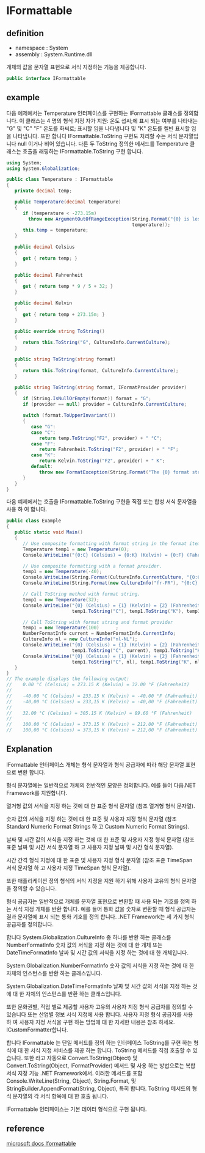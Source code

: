 # IFormattable 
## definition
- namespace : System  
- assembly : System.Runtime.dll  

개체의 값을 문자열 표현으로 서식 지정하는 기능을 제공합니다.  
```csharp
public interface IFormattable
```

## example
다음 예제에서는 Temperature 인터페이스를 구현하는 IFormattable 클래스를 정의합니다. 이 클래스는 4 명의 형식 지정 자가 지원: 온도 섭씨;에 표시 되는 여부를 나타내는 "G" 및 "C" "F" 온도를 화씨로; 표시할 임을 나타냅니다 및 "K" 온도를 켈빈 표시할 임을 나타냅니다. 또한 합니다 IFormattable.ToString 구현도 처리할 수는 서식 문자열입니다 null 이거나 비어 있습니다. 다른 두 ToString 정의한 메서드를 Temperature 클래스는 호출을 래핑하는 IFormattable.ToString 구현 합니다.  
```csharp
using System;
using System.Globalization;

public class Temperature : IFormattable
{
   private decimal temp;

   public Temperature(decimal temperature)
   {
      if (temperature < -273.15m)
        throw new ArgumentOutOfRangeException(String.Format("{0} is less than absolute zero.",
                                              temperature));
      this.temp = temperature;
   }

   public decimal Celsius
   {
      get { return temp; }
   }

   public decimal Fahrenheit
   {
      get { return temp * 9 / 5 + 32; }
   }

   public decimal Kelvin
   {
      get { return temp + 273.15m; }
   }

   public override string ToString()
   {
      return this.ToString("G", CultureInfo.CurrentCulture);
   }

   public string ToString(string format)
   {
      return this.ToString(format, CultureInfo.CurrentCulture);
   }

   public string ToString(string format, IFormatProvider provider)
   {
      if (String.IsNullOrEmpty(format)) format = "G";
      if (provider == null) provider = CultureInfo.CurrentCulture;

      switch (format.ToUpperInvariant())
      {
         case "G":
         case "C":
            return temp.ToString("F2", provider) + " °C";
         case "F":
            return Fahrenheit.ToString("F2", provider) + " °F";
         case "K":
            return Kelvin.ToString("F2", provider) + " K";
         default:
            throw new FormatException(String.Format("The {0} format string is not supported.", format));
      }
   }
}
```

다음 예제에서는 호출을 IFormattable.ToString 구현을 직접 또는 합성 서식 문자열을 사용 하 여 합니다.  
```csharp
public class Example
{
   public static void Main()
   {
      // Use composite formatting with format string in the format item.
      Temperature temp1 = new Temperature(0);
      Console.WriteLine("{0:C} (Celsius) = {0:K} (Kelvin) = {0:F} (Fahrenheit)\n", temp1);

      // Use composite formatting with a format provider.
      temp1 = new Temperature(-40);
      Console.WriteLine(String.Format(CultureInfo.CurrentCulture, "{0:C} (Celsius) = {0:K} (Kelvin) = {0:F} (Fahrenheit)", temp1));
      Console.WriteLine(String.Format(new CultureInfo("fr-FR"), "{0:C} (Celsius) = {0:K} (Kelvin) = {0:F} (Fahrenheit)\n", temp1));

      // Call ToString method with format string.
      temp1 = new Temperature(32);
      Console.WriteLine("{0} (Celsius) = {1} (Kelvin) = {2} (Fahrenheit)\n",
                        temp1.ToString("C"), temp1.ToString("K"), temp1.ToString("F"));

      // Call ToString with format string and format provider
      temp1 = new Temperature(100)      ;
      NumberFormatInfo current = NumberFormatInfo.CurrentInfo;
      CultureInfo nl = new CultureInfo("nl-NL");
      Console.WriteLine("{0} (Celsius) = {1} (Kelvin) = {2} (Fahrenheit)",
                        temp1.ToString("C", current), temp1.ToString("K", current), temp1.ToString("F", current));
      Console.WriteLine("{0} (Celsius) = {1} (Kelvin) = {2} (Fahrenheit)",
                        temp1.ToString("C", nl), temp1.ToString("K", nl), temp1.ToString("F", nl));
   }
}
// The example displays the following output:
//    0.00 °C (Celsius) = 273.15 K (Kelvin) = 32.00 °F (Fahrenheit)
//
//    -40.00 °C (Celsius) = 233.15 K (Kelvin) = -40.00 °F (Fahrenheit)
//    -40,00 °C (Celsius) = 233,15 K (Kelvin) = -40,00 °F (Fahrenheit)
//
//    32.00 °C (Celsius) = 305.15 K (Kelvin) = 89.60 °F (Fahrenheit)
//
//    100.00 °C (Celsius) = 373.15 K (Kelvin) = 212.00 °F (Fahrenheit)
//    100,00 °C (Celsius) = 373,15 K (Kelvin) = 212,00 °F (Fahrenheit)
```

## Explanation
IFormattable 인터페이스 개체는 형식 문자열과 형식 공급자에 따라 해당 문자열 표현으로 변환 합니다.  

형식 문자열에는 일반적으로 개체의 전반적인 모양은 정의합니다. 예를 들어 다음.NET Framework를 지원합니다.  

열거형 값의 서식을 지정 하는 것에 대 한 표준 형식 문자열 (참조 열거형 형식 문자열).  

숫자 값의 서식을 지정 하는 것에 대 한 표준 및 사용자 지정 형식 문자열 (참조 Standard Numeric Format Strings 하 고 Custom Numeric Format Strings).  

날짜 및 시간 값의 서식을 지정 하는 것에 대 한 표준 및 사용자 지정 형식 문자열 (참조 표준 날짜 및 시간 서식 문자열 하 고 사용자 지정 날짜 및 시간 형식 문자열).  

시간 간격 형식 지정에 대 한 표준 및 사용자 지정 형식 문자열 (참조 표준 TimeSpan 서식 문자열 하 고 사용자 지정 TimeSpan 형식 문자열).  

또한 애플리케이션 정의 형식의 서식 지정을 지원 하기 위해 사용자 고유의 형식 문자열을 정의할 수 있습니다.  

형식 공급자는 일반적으로 개체를 문자열 표현으로 변환할 때 사용 되는 기호를 정의 하는 서식 지정 개체를 반환 합니다. 예를 들어 통화 값을 숫자로 변환할 때 형식 공급자는 결과 문자열에 표시 되는 통화 기호를 정의 합니다. .NET Framework는 세 가지 형식 공급자를 정의합니다.  

합니다 System.Globalization.CultureInfo 중 하나를 반환 하는 클래스를 NumberFormatInfo 숫자 값의 서식을 지정 하는 것에 대 한 개체 또는 DateTimeFormatInfo 날짜 및 시간 값의 서식을 지정 하는 것에 대 한 개체입니다.  

System.Globalization.NumberFormatInfo 숫자 값의 서식을 지정 하는 것에 대 한 자체의 인스턴스를 반환 하는 클래스입니다.  

System.Globalization.DateTimeFormatInfo 날짜 및 시간 값의 서식을 지정 하는 것에 대 한 자체의 인스턴스를 반환 하는 클래스입니다.  

또한 문화권별, 직업 별로 제공할 사용자 고유의 사용자 지정 형식 공급자를 정의할 수 있습니다 또는 산업별 정보 서식 지정에 사용 합니다. 사용자 지정 형식 공급자를 사용 하 여 사용자 지정 서식을 구현 하는 방법에 대 한 자세한 내용은 참조 하세요. ICustomFormatter합니다.  

합니다 IFormattable 는 단일 메서드를 정의 하는 인터페이스 ToString를 구현 하는 형식에 대 한 서식 지정 서비스를 제공 하는 합니다. ToString 메서드를 직접 호출할 수 있습니다. 또한 라고 자동으로 Convert.ToString(Object) 및 Convert.ToString(Object, IFormatProvider) 메서드 및 사용 하는 방법으로는 복합 서식 지정 기능 .NET Framework에서. 이러한 메서드를 포함 Console.WriteLine(String, Object), String.Format, 및 StringBuilder.AppendFormat(String, Object), 특히 합니다. ToString 메서드의 형식 문자열의 각 서식 항목에 대 한 호출 됩니다.  

IFormattable 인터페이스는 기본 데이터 형식으로 구현 됩니다.  

## reference 
[microsoft docs Iformattable](https://docs.microsoft.com/ko-kr/dotnet/api/system.iformattable?view=net-6.0 "iformattable")  
